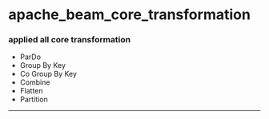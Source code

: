 # apache_beam_core_transformation
### applied all core transformation
* ParDo
* Group By Key
* Co Group By Key
* Combine
* Flatten
* Partition
___
